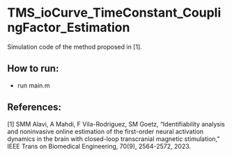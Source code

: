 # TMS_ioCurve_TimeConstant_CouplingFactor_Estimation

Simulation code of the method proposed in [1].

## How to run: 
- run main.m

## References: 
[1] SMM Alavi, A Mahdi, F Vila-Rodriguez, SM Goetz, “Identifiability analysis and noninvasive online estimation of the first-order neural activation dynamics in the brain with closed-loop transcranial magnetic stimulation,” IEEE Trans on Biomedical Engineering, 70(9), 2564-2572, 2023.
